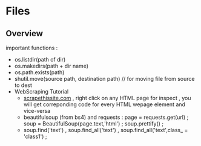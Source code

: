 # Files #

## Overview ##
important functions : <br>
- os.listdir(path of dir)
- os.makedirs(path + dir name)
- os.path.exists(path)
- shutil.move(source path, destination path)   // for moving file from source to dest
- WebScraping Tutorial
  - [scrapethissite.com](https://www.scrapethissite.com/pages/forms/) , right click on any HTML page for inspect , you will get correponding code for every HTML wepage element and vice-versa
  - beautifulsoup (from bs4) and requests : page = requests.get(url) ; soup = BeautifulSoup(page.text,'html') ; soup.prettify() ;
  - soup.find('text') , soup.find_all('text') , soup.find_all('text',class_ = 'class1') ;    

